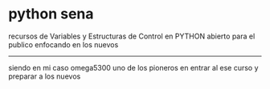 # python sena

recursos de Variables y Estructuras de Control en PYTHON abierto para el publico enfocando en los nuevos 

---

siendo en mi caso omega5300 uno de los pioneros en entrar al ese curso y preparar a los nuevos 